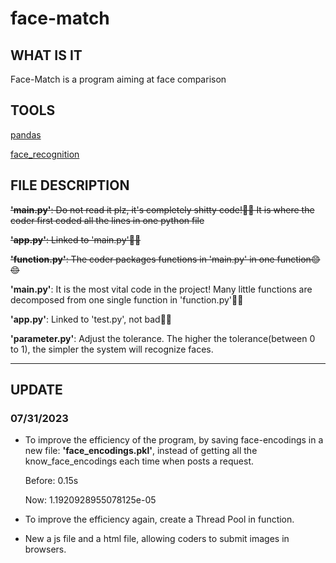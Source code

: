 # face-match
## WHAT IS IT
Face-Match is a program aiming at face comparison



## TOOLS
[pandas](https://pandas.pydata.org/)

[face_recognition](https://github.com/ageitgey/face_recognition)




## FILE DESCRIPTION
~~**'main.py'**: Do not read it plz, it's completely shitty code!🤮🤮 It is where the coder first coded all the lines in one python file~~

~~**'app.py'**: Linked to 'main.py'🤮🤮~~

~~**'function.py'**: The coder packages functions in 'main.py' in one function😊😊~~

**'main.py'**: It is the most vital code in the project! Many little functions are decomposed from one single function in 'function.py'🥵🥵

**'app.py'**: Linked to 'test.py', not bad🥵🥵

**'parameter.py'**: Adjust the tolerance. The higher the tolerance(between 0 to 1), the simpler the system will recognize faces.





---

## UPDATE

### 07/31/2023

* To improve the efficiency of the program, by saving face-encodings in a new file: **'face_encodings.pkl'**, instead of getting all the know_face_encodings each time when posts a request.

  Before: 0.15s

  Now: 1.1920928955078125e-05

* To improve the efficiency again, create a Thread Pool in function.

* New a js file and a html file, allowing coders to submit images in browsers.
